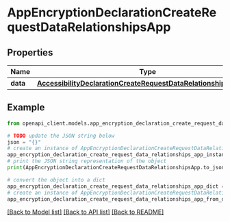 # AppEncryptionDeclarationCreateRequestDataRelationshipsApp


## Properties

Name | Type | Description | Notes
------------ | ------------- | ------------- | -------------
**data** | [**AccessibilityDeclarationCreateRequestDataRelationshipsAppData**](AccessibilityDeclarationCreateRequestDataRelationshipsAppData.md) |  | 

## Example

```python
from openapi_client.models.app_encryption_declaration_create_request_data_relationships_app import AppEncryptionDeclarationCreateRequestDataRelationshipsApp

# TODO update the JSON string below
json = "{}"
# create an instance of AppEncryptionDeclarationCreateRequestDataRelationshipsApp from a JSON string
app_encryption_declaration_create_request_data_relationships_app_instance = AppEncryptionDeclarationCreateRequestDataRelationshipsApp.from_json(json)
# print the JSON string representation of the object
print(AppEncryptionDeclarationCreateRequestDataRelationshipsApp.to_json())

# convert the object into a dict
app_encryption_declaration_create_request_data_relationships_app_dict = app_encryption_declaration_create_request_data_relationships_app_instance.to_dict()
# create an instance of AppEncryptionDeclarationCreateRequestDataRelationshipsApp from a dict
app_encryption_declaration_create_request_data_relationships_app_from_dict = AppEncryptionDeclarationCreateRequestDataRelationshipsApp.from_dict(app_encryption_declaration_create_request_data_relationships_app_dict)
```
[[Back to Model list]](../README.md#documentation-for-models) [[Back to API list]](../README.md#documentation-for-api-endpoints) [[Back to README]](../README.md)


